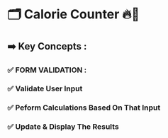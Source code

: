 # 🗂️ Calorie Counter 🔥📱 
## ➡️ Key Concepts :
### ✅ FORM VALIDATION :
### ✅ Validate User Input
### ✅ Peform Calculations Based On That Input
### ✅ Update & Display The Results
